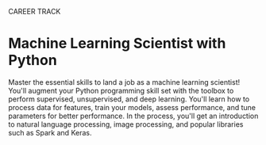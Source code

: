 CAREER TRACK
# Machine Learning Scientist with Python

Master the essential skills to land a job as a machine learning scientist! You'll augment your Python programming skill set with the toolbox to perform supervised, unsupervised, and deep learning. You'll learn how to process data for features, train your models, assess performance, and tune parameters for better performance. In the process, you'll get an introduction to natural language processing, image processing, and popular libraries such as Spark and Keras.
